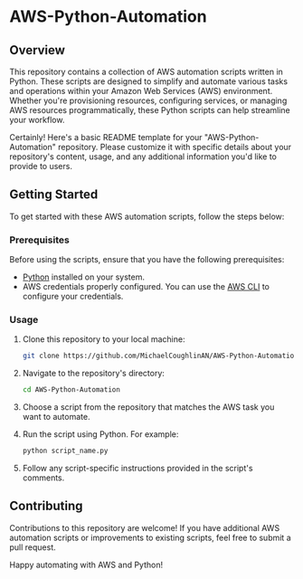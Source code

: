 # AWS-Python-Automation

## Overview

This repository contains a collection of AWS automation scripts written in Python. These scripts are designed to simplify and automate various tasks and operations within your Amazon Web Services (AWS) environment. Whether you're provisioning resources, configuring services, or managing AWS resources programmatically, these Python scripts can help streamline your workflow.

Certainly! Here's a basic README template for your "AWS-Python-Automation" repository. Please customize it with specific details about your repository's content, usage, and any additional information you'd like to provide to users.

## Getting Started

To get started with these AWS automation scripts, follow the steps below:

### Prerequisites

Before using the scripts, ensure that you have the following prerequisites:

- [Python](https://www.python.org/) installed on your system.
- AWS credentials properly configured. You can use the [AWS CLI](https://aws.amazon.com/cli/) to configure your credentials.

### Usage

1. Clone this repository to your local machine:

   ```bash
   git clone https://github.com/MichaelCoughlinAN/AWS-Python-Automation.git
   ```

2. Navigate to the repository's directory:

   ```bash
   cd AWS-Python-Automation
   ```

3. Choose a script from the repository that matches the AWS task you want to automate.

4. Run the script using Python. For example:

   ```bash
   python script_name.py
   ```

5. Follow any script-specific instructions provided in the script's comments.

## Contributing

Contributions to this repository are welcome! If you have additional AWS automation scripts or improvements to existing scripts, feel free to submit a pull request.


Happy automating with AWS and Python!
